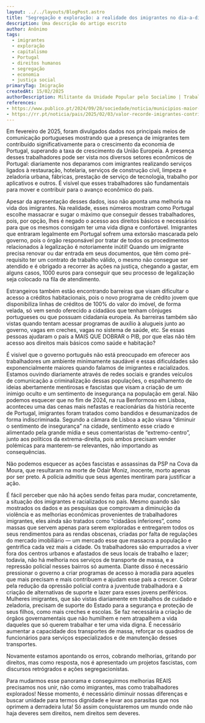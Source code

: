 ```yaml
---
layout: ../../layouts/BlogPost.astro
title: "Segregação e exploração: a realidade dos imigrantes no dia-a-dia do capitalismo em Portugal"
description: Uma descrição do artigo escrito
author: Anônimo
tags:
  - imigrantes
  - exploração
  - capitalismo
  - Portugal
  - direitos humanos
  - segregação
  - economia
  - justiça social
primaryTag: Imigração
createdAt: 15/02/2025
authorDescription: Militante da Unidade Popular pelo Socialimo | Trabalhador e balbalbalbalbalbalblabalbab blablabl labalbalb lbalbalbal
references: 
- https://www.publico.pt/2024/09/28/sociedade/noticia/municipios-maior-peso-imigrantes-menos-criminalidade-2105749
- https://rr.pt/noticia/pais/2025/02/03/valor-recorde-imigrantes-contribuem-com-36-mil-milhoes-de-euros-para-a-seguranca-social-em-2024/412110/
---
```


Em fevereiro de 2025, foram divulgados dados nos principais meios de comunicação portugueses mostrando que a presença de imigrantes tem contribuído significativamente para o crescimento da economia de Portugal, superando a taxa de crescimento da União Europeia.
A presença desses trabalhadores pode ser vista nos diversos setores econômicos de Portugal: diariamente nos deparamos com imigrantes realizando serviços ligados à restauração, hotelaria, serviços de construção civil, limpeza e zeladoria urbana, fábricas, prestação de serviço de tecnologia, trabalho por aplicativos e outros. É visível que esses trabalhadores são fundamentais para mover e contribuir para o avanço econômico do país.

Apesar da apresentação desses dados, isso não aponta uma melhoria na vida dos imigrantes. Na realidade, esses números mostram como Portugal escolhe massacrar e sugar o máximo que conseguir desses trabalhadores, pois, por opção, lhes é negado o acesso aos direitos básicos e necessários para que os mesmos consigam ter uma vida digna e confortável. Imigrantes que entraram legalmente em Portugal sofrem uma extorsão mascarada pelo governo, pois o órgão responsável por tratar de todos os procedimentos relacionados à legalização é notoriamente inútil! Quando um imigrante precisa renovar ou dar entrada em seus documentos, que têm como pré-requisito ter um contrato de trabalho válido, o mesmo não consegue ser atendido e é obrigado a recorrer às ações na justiça, chegando a gastar, em alguns casos, 1000 euros para conseguir que seu processo de legalização seja colocado na fila de atendimento.

Estrangeiros também estão encontrando barreiras que visam dificultar o acesso a créditos habitacionais, pois o novo programa de crédito jovem que disponibiliza linhas de créditos de 100% do valor do imóvel, de forma velada, só vem sendo oferecido a cidadãos que tenham cônjuges portugueses ou que possuam cidadania europeia. As barreiras também são vistas quando tentam acessar programas de auxílio à alugueis junto ao governo, vagas em creches, vagas no sistema de saúde, etc. Se essas pessoas ajudaram o país a MAIS QUE DOBRAR o PIB, por que elas não têm acesso aos direitos mais básicos como saúde e habitação?

É visível que o governo português não está preocupado em oferecer aos trabalhadores um ambiente minimamente saudável e essas dificuldades são exponencialmente maiores quando falamos de imigrantes e racializados. Estamos ouvindo diariamente através de redes sociais e grandes veículos de comunicação a criminalização dessas populações, o espalhamento de ideias abertamente mentirosas e fascistas que visam a criação de um inimigo oculto e um sentimento de insegurança na população em geral. Não podemos esquecer que no fim de 2024, na rua Benformoso em Lisboa, aconteceu uma das cenas mais nefastas e reacionárias da história recente de Portugal, imigrantes foram tratados como bandidos e desumanizados de forma indiscriminada. Segundo a câmara de Lisboa a ação visava “diminuir o sentimento de insegurança” na cidade, sentimento esse criado e alimentado pela grande mídia e seus comentaristas de “extremo-centro”, junto aos políticos da extrema-direita, pois ambos precisam vender polémicas para manterem-se relevantes, não importando as consequências.

Não podemos esquecer as ações fascistas e assassinas da PSP na Cova da Moura, que resultaram na morte de Odair Moniz, inocente, morto apenas por ser preto. A polícia admitiu que seus agentes mentiram para justificar a ação.

É fácil perceber que não há ações sendo feitas para mudar, concretamente, a situação dos imigrantes e racializados no país. Mesmo quando são mostrados os dados e as pesquisas que comprovam a diminuição da violência e as melhorias econômicas provenientes de trabalhadores imigrantes, eles ainda são tratados como “cidadãos inferiores”, como massas que servem apenas para serem exploradas e entregarem todos os seus rendimentos para as rendas obscenas, criadas por falta de regulações do mercado imobiliário — um mercado esse que massacra a população e gentrifica cada vez mais a cidade. Os trabalhadores são empurrados a viver fora dos centros urbanos e afastados de seus locais de trabalho e lazer; todavia, não há melhoria nos serviços de transporte de massa, e a repressão policial nesses bairros só aumenta.
Diante disso é necessário pressionar o governo a criar programas de acesso à moradia para aqueles que mais precisam e mais contribuem e ajudam esse país a crescer. Cobrar pela redução da opressão policial contra a juventude trabalhadora e a criação de alternativas de suporte e lazer para esses jovens periféricos. Mulheres imigrantes, que são vistas diariamente em trabalhos de cuidado e zeladoria, precisam de suporte do Estado para a segurança e proteção de seus filhos, como mais creches e escolas. Se faz necessária a criação de órgãos governamentais que não humilhem e nem atrapalhem a vida daqueles que só querem trabalhar e ter uma vida digna. É necessário aumentar a capacidade dos transportes de massa, reforçar os quadros de funcionários para serviços especializados e de manutenção desses transportes.

Novamente estamos apontando os erros, cobrando melhorias, gritando por direitos, mas como resposta, nos é apresentado um projetos fascistas, com discursos retrógrados e ações segregacionistas.

Para mudarmos esse panorama e conseguirmos melhorias REAIS precisamos nos unir, não como imigrantes, mas como trabalhadores explorados! Nesse momento, é necessário diminuir nossas diferenças e buscar unidade para termos dignidade e levar aos parasitas que nos oprimem a derradeira luta! Só assim conquistaremos um mundo onde não haja deveres sem direitos, nem direitos sem deveres.
